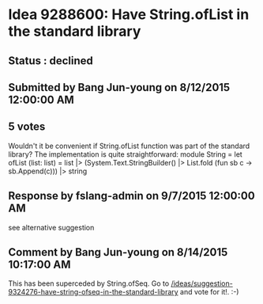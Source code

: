 # Idea 9288600: Have String.ofList in the standard library #

## Status : declined

## Submitted by Bang Jun-young on 8/12/2015 12:00:00 AM

## 5 votes

Wouldn't it be convenient if String.ofList function was part of the standard library? The implementation is quite straightforward:
module String =
let ofList (list: list<char>) =
list |> (System.Text.StringBuilder() |> List.fold (fun sb c -> sb.Append(c))) |> string

## Response by fslang-admin on 9/7/2015 12:00:00 AM

see alternative suggestion


## Comment by Bang Jun-young on 8/14/2015 10:17:00 AM

This has been superceded by String.ofSeq. Go to [/ideas/suggestion-9324276-have-string-ofseq-in-the-standard-library](/ideas/suggestion-9324276-have-string-ofseq-in-the-standard-library.md) and vote for it!. :-)
